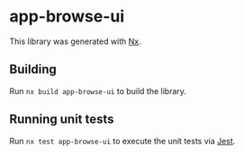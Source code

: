 # app-browse-ui

This library was generated with [Nx](https://nx.dev).

## Building

Run `nx build app-browse-ui` to build the library.

## Running unit tests

Run `nx test app-browse-ui` to execute the unit tests via [Jest](https://jestjs.io).
